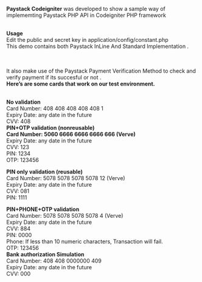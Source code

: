 <b>Paystack Codeigniter</b> was developed to show a sample way of implememting Paystack PHP API in Codeigniter PHP framework
<br/><br/>

<b>Usage</b>
<br/>
Edit the public and secret key in application/config/constant.php
<br/>
This demo contains both Paystack InLine And Standard Implementation .<br/><br/>

<br/>
It also make use of the Paystack Payment Verification Method to check and verify payment if its succesful or not .
<br/>
<b>Here’s are some cards that work on our test environment.</b>
<br/><br/>

<b>No validation</b>
<br/>
Card Number: 408 408 408 408 408 1 
<br/>
Expiry Date: any date in the future 
<br/>
CVV: 408
<br/>
<b>PIN+OTP validation (nonreusable)</b>
<br/>
<b>Card Number: 5060 6666 6666 6666 666 (Verve) </b>
<br/>
Expiry Date: any date in the future 
<br/>
CVV: 123 
<br/>
PIN: 1234 
<br/>
OTP: 123456
<br/>

<b>PIN only validation (reusable)</b>
<br/>
Card Number: 5078 5078 5078 5078 12 (Verve) 
<br/>
Expiry Date: any date in the future 
<br/>
CVV: 081 
<br/>
PIN: 1111
<br/>

<b>PIN+PHONE+OTP validation</b>
<br/>
Card Number: 5078 5078 5078 5078 4 (Verve) 
<br/>
Expiry Date: any date in the future 
<br/>
CVV: 884 
<br/>
PIN: 0000
<br/>
Phone: If less than 10 numeric characters, Transaction will fail.
<br/>
OTP: 123456
<br/>
<b>Bank authorization Simulation</b>
<br/>
Card Number: 408 408 0000000 409 
<br/>
Expiry Date: any date in the future 
<br/>
CVV: 000
